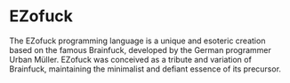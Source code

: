 # EZofuck
The EZofuck programming language is a unique and esoteric creation based on the famous Brainfuck, developed by the German programmer Urban Müller. EZofuck was conceived as a tribute and variation of Brainfuck, maintaining the minimalist and defiant essence of its precursor.
